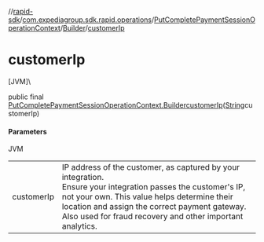 //[rapid-sdk](../../../../index.md)/[com.expediagroup.sdk.rapid.operations](../../index.md)/[PutCompletePaymentSessionOperationContext](../index.md)/[Builder](index.md)/[customerIp](customer-ip.md)

# customerIp

[JVM]\

public final [PutCompletePaymentSessionOperationContext.Builder](index.md)[customerIp](customer-ip.md)([String](https://docs.oracle.com/javase/8/docs/api/java/lang/String.html)customerIp)

#### Parameters

JVM

| | |
|---|---|
| customerIp | IP address of the customer, as captured by your integration.<br> Ensure your integration passes the customer's IP, not your own. This value helps determine their location and assign the correct payment gateway.<br> Also used for fraud recovery and other important analytics. |
